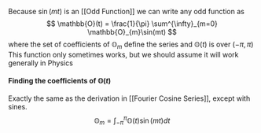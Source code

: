 Because $\sin(mt)$ is an [[Odd Function]] we can write any odd function as
$$
\mathbb{O}(t) = \frac{1}{\pi} \sum^{\infty}_{m=0} \mathbb{O}_{m}\sin(mt)
$$
where the set of coefficients of $\mathbb{O}_m$ define the series
and $\mathbb{O}(t)$ is over $(-\pi, \pi)$
This function only sometimes works, but we should assume it will work generally in Physics

#### Finding the coefficients of $\mathbb{O}(t)$
Exactly the same as the derivation in [[Fourier Cosine Series]], except with sines.
$$
\mathbb{O}_{m} = \int^\pi_{-\pi} \mathbb{O}(t) \sin (mt) dt
$$
